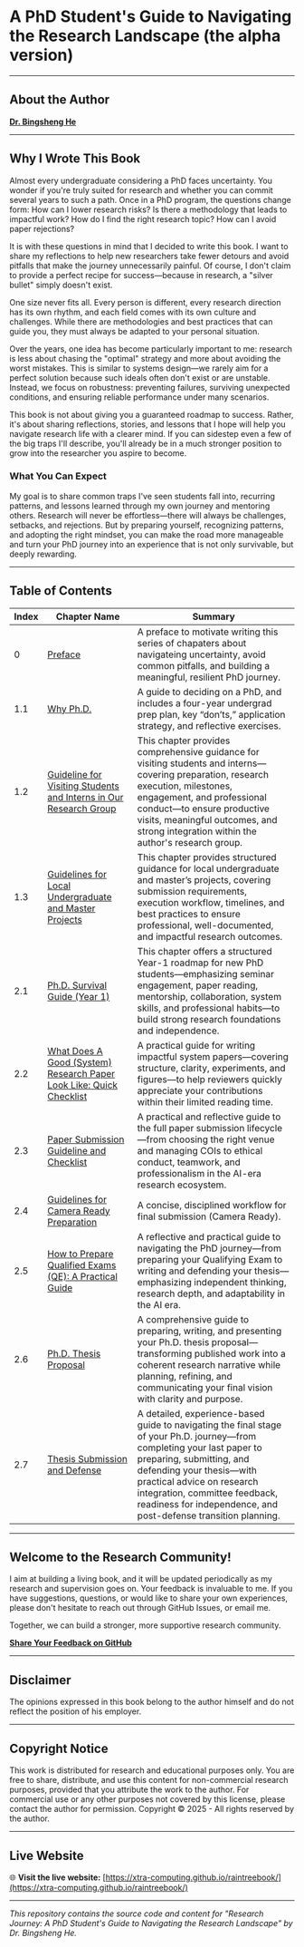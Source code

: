 # A PhD Student's Guide to Navigating the Research Landscape (the alpha version)

---

## About the Author
**[Dr. Bingsheng He](https://www.comp.nus.edu.sg/~hebs/)**

---

## Why I Wrote This Book

Almost every undergraduate considering a PhD faces uncertainty. You wonder if you're truly suited for research and whether you can commit several years to such a path. Once in a PhD program, the questions change form: How can I lower research risks? Is there a methodology that leads to impactful work? How do I find the right research topic? How can I avoid paper rejections?

It is with these questions in mind that I decided to write this book. I want to share my reflections to help new researchers take fewer detours and avoid pitfalls that make the journey unnecessarily painful. Of course, I don't claim to provide a perfect recipe for success—because in research, a "silver bullet" simply doesn't exist.

One size never fits all. Every person is different, every research direction has its own rhythm, and each field comes with its own culture and challenges. While there are methodologies and best practices that can guide you, they must always be adapted to your personal situation.

Over the years, one idea has become particularly important to me: research is less about chasing the "optimal" strategy and more about avoiding the worst mistakes. This is similar to systems design—we rarely aim for a perfect solution because such ideals often don't exist or are unstable. Instead, we focus on robustness: preventing failures, surviving unexpected conditions, and ensuring reliable performance under many scenarios.

This book is not about giving you a guaranteed roadmap to success. Rather, it's about sharing reflections, stories, and lessons that I hope will help you navigate research life with a clearer mind. If you can sidestep even a few of the big traps I'll describe, you'll already be in a much stronger position to grow into the researcher you aspire to become.

### What You Can Expect

My goal is to share common traps I've seen students fall into, recurring patterns, and lessons learned through my own journey and mentoring others. Research will never be effortless—there will always be challenges, setbacks, and rejections. But by preparing yourself, recognizing patterns, and adopting the right mindset, you can make the road more manageable and turn your PhD journey into an experience that is not only survivable, but deeply rewarding.

---

## Table of Contents

| Index | Chapter Name | Summary|
|-------|--------------|----------------------------|
| 0 | [Preface](https://docs.google.com/document/d/1HiFF9NFJarE1D39uioxvOi8lMh0E_Dx5skmrnffP-1I/edit?usp=drive_link) | A preface to motivate writing this series of chapaters about navigateing uncertainty, avoid common pitfalls, and building a meaningful, resilient PhD journey. |
| 1.1 | [Why Ph.D.](https://docs.google.com/document/d/1dL_0wS5fJs9NiIlOYGJuh22k8dazc7pbYHq3iXquzn4/edit?usp=drive_link) | A guide to deciding on a PhD, and includes a four-year undergrad prep plan, key “don’ts,” application strategy, and reflective exercises. |
| 1.2 | [Guideline for Visiting Students and Interns in Our Research Group](https://docs.google.com/document/d/157WKVehFn42rRV8FLN9WkaeU5-HOyF-XHmWc6bDCn9o/edit?usp=sharing) | This chapter provides comprehensive guidance for visiting students and interns—covering preparation, research execution, milestones, engagement, and professional conduct—to ensure productive visits, meaningful outcomes, and strong integration within the author's research group. |
| 1.3 | [Guidelines for Local Undergraduate and Master Projects](https://docs.google.com/document/d/1Ou0lUaKcBm-lyG5A7_3zfIzb8dsrpGZRHRyJABNidbw/edit?usp=sharing) | This chapter provides structured guidance for local undergraduate and master’s projects, covering submission requirements, execution workflow, timelines, and best practices to ensure professional, well-documented, and impactful research outcomes. |
| 2.1 | [Ph.D. Survival Guide (Year 1)](https://docs.google.com/document/d/1yjxc4xLb06YNs_stDaJqaipItgqE_3dy/edit?usp=sharing&ouid=102273595235223474268&rtpof=true&sd=true) | This chapter offers a structured Year-1 roadmap for new PhD students—emphasizing seminar engagement, paper reading, mentorship, collaboration, system skills, and professional habits—to build strong research foundations and independence. |
| 2.2 | [What Does A Good (System) Research Paper Look Like: Quick Checklist](https://docs.google.com/document/d/1pA2F6LJjJfxD0Brn15MrV48FKrjryQMM/edit?usp=sharing&ouid=102273595235223474268&rtpof=true&sd=true) | A practical guide for writing impactful system papers—covering structure, clarity, experiments, and figures—to help reviewers quickly appreciate your contributions within their limited reading time. |
| 2.3 | [Paper Submission Guideline and Checklist](https://docs.google.com/document/d/1Kbd5lF3H7Qjp4MXLC9zVNJPqqpImFAwmXTJLd1CaMDk/edit?usp=sharing) | A practical and reflective guide to the full paper submission lifecycle—from choosing the right venue and managing COIs to ethical conduct, teamwork, and professionalism in the AI-era research ecosystem. |
| 2.4 | [Guidelines for Camera Ready Preparation](https://docs.google.com/presentation/d/1UuuQaGhY8Ho_glMVA0YMHw5w9B6ekecz/edit?usp=sharing&ouid=102273595235223474268&rtpof=true&sd=true) |  A concise, disciplined workflow for final submission (Camera Ready). |
| 2.5 | [How to Prepare Qualified Exams (QE): A Practical Guide](https://docs.google.com/document/d/1sG2ail2ZNNqR_DK3ZFtM3_qFqNnMeR85HPb9dCSeAGM/edit?usp=sharing) | A reflective and practical guide to navigating the PhD journey—from preparing your Qualifying Exam to writing and defending your thesis—emphasizing independent thinking, research depth, and adaptability in the AI era. |
| 2.6 | [Ph.D. Thesis Proposal](https://docs.google.com/document/d/1jLayHD2Mh_cbZijw1lojq_7yesLDNc1D-SDOhjQDFlE/edit?usp=sharing) | A comprehensive guide to preparing, writing, and presenting your Ph.D. thesis proposal—transforming published work into a coherent research narrative while planning, refining, and communicating your final vision with clarity and purpose. |
| 2.7 | [Thesis Submission and Defense](https://docs.google.com/document/d/17WCfqv5kxnDRMgIV6yZX4XAXAFvH01oO-N2NSs6Y6cM/edit?usp=sharing) | A detailed, experience-based guide to navigating the final stage of your Ph.D. journey—from completing your last paper to preparing, submitting, and defending your thesis—with practical advice on research integration, committee feedback, readiness for independence, and post-defense transition planning. |


---

## Welcome to the Research Community!

I aim at building a living book, and it will be updated periodically as my research and supervision goes on. Your feedback is invaluable to me. If you have suggestions, questions, or would like to share your own experiences, please don't hesitate to reach out through GitHub Issues, or email me.

Together, we can build a stronger, more supportive research community.

**[Share Your Feedback on GitHub](https://github.com/Xtra-Computing/raintreebook/issues)**

---

## Disclaimer

The opinions expressed in this book belong to the author himself and do not reflect the position of his employer.

---

## Copyright Notice

This work is distributed for research and educational purposes only. You are free to share, distribute, and use this content for non-commercial research purposes, provided that you attribute the work to the author. For commercial use or any other purposes not covered by this license, please contact the author for permission. Copyright © 2025 - All rights reserved by the author.

---

## Live Website

🌐 **Visit the live website:** [https://xtra-computing.github.io/raintreebook/](https://xtra-computing.github.io/raintreebook/)

---

*This repository contains the source code and content for "Research Journey: A PhD Student's Guide to Navigating the Research Landscape" by Dr. Bingsheng He.*
